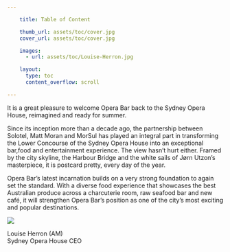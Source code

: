 ```yaml
---

    title: Table of Content

    thumb_url: assets/toc/cover.jpg
    cover_url: assets/toc/cover.jpg

    images:
      - url: assets/toc/Louise-Herron.jpg

    layout:
      type: toc
      content_overflow: scroll

---
```


It is a great pleasure to welcome Opera Bar back to the Sydney Opera House, reimagined and ready for summer.

Since its inception more than a decade ago, the partnership between Solotel, Matt Moran and MorSul has played an integral part in transforming the Lower Concourse of the Sydney Opera House into an exceptional bar,food and entertainment experience. The view hasn’t hurt either. Framed by the city skyline, the Harbour Bridge and the white sails of Jørn Utzon’s masterpiece, it is postcard pretty, every day of the year.

Opera Bar’s latest incarnation builds on a very strong foundation to again set the standard. With a diverse food experience that showcases the best Australian produce across a charcuterie room, raw seafood bar and new café, it will strengthen Opera Bar’s position as one of the city’s most exciting and popular destinations.

<img class="author" src="assets/toc/Louise-Herron.jpg" data-media-id="images:1">

Louise Herron (AM)<br>
Sydney Opera House CEO
